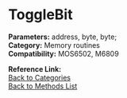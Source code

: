 # ToggleBit

**Parameters:** address, byte, byte;  
**Category:** Memory routines  
**Compatibility:** MOS6502, M6809  

**Reference Link:**  
[Back to Categories](../categories/memory_routines.md)  
[Back to Methods List](../../SUMMARY.md)

